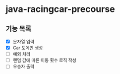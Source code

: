 # java-racingcar-precourse

## 기능 목록
- [x] 문자열 입력
- [x] Car 도메인 생성
- [ ] 예외 처리
- [ ] 랜덤 값에 따른 이동 횟수 로직 작성
- [ ] 우승자 출력